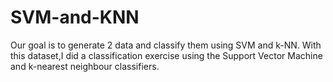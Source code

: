 # SVM-and-KNN
Our goal is to generate 2 data and classify them using SVM and k-NN.
With this dataset,I did a classification exercise using the Support Vector Machine and k-nearest neighbour classifiers.
